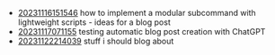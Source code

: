 - [20231116151546](/zet/20231116151546/README.md) how to implement a modular subcommand with lightweight scripts - ideas for a blog post
- [20231117071155](/zet/20231117071155/README.md) testing automatic blog post creation with ChatGPT
- [20231122214039](/zet/20231122214039/README.md) stuff i should blog about

